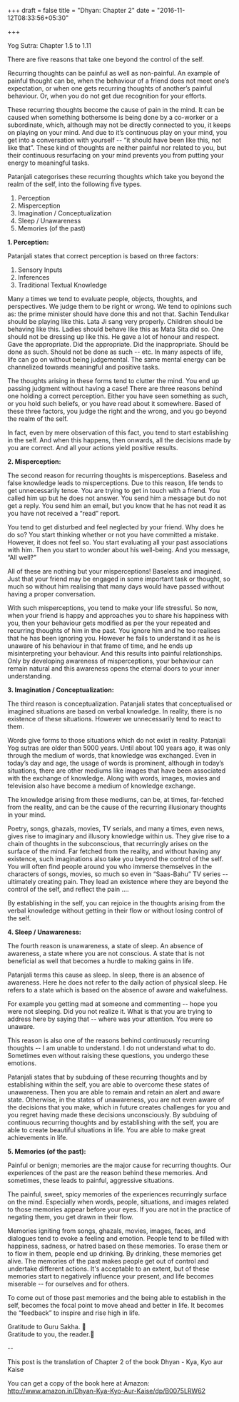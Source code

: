 +++
draft = false
title = "Dhyan: Chapter 2"
date = "2016-11-12T08:33:56+05:30"

+++

Yog Sutra: Chapter 1.5 to 1.11

There are five reasons that take one beyond the control of the self. 

Recurring thoughts can be painful as well as non-painful. An example of painful thought can be, when the behaviour of a friend does not meet one’s expectation, or when one gets recurring thoughts of another’s painful behaviour. Or, when you do not get due recognition for your efforts. 

These recurring thoughts become the cause of pain in the mind. It can be caused when something bothersome is being done by a co-worker or a subordinate, which, although may not be directly connected to you, it keeps on playing on your mind. And due to it’s continuous play on your mind, you get into a conversation with yourself -- “it should have been like this, not like that”. These kind of thoughts are neither painful nor related to you, but their continuous resurfacing on your mind  prevents you from putting your energy to meaningful tasks.

Patanjali categorises these recurring thoughts which take you beyond the realm of the self, into the following five types.

1. Perception
2. Misperception
3. Imagination / Conceptualization
4. Sleep / Unawareness
5. Memories (of the past)


**1. Perception:**

Patanjali states that correct perception is based on three factors: 

1. Sensory Inputs
2. Inferences
3. Traditional Textual Knowledge

Many a times we tend to evaluate people, objects, thoughts, and perspectives. We judge them to be right or wrong. We tend to opinions such as: the prime minister should have done this and not that. Sachin Tendulkar should be playing like this. Lata Ji sang very properly. Children should be behaving like this. Ladies should behave like this as Mata Sita did so. One should not be dressing up like this. He gave a lot of honour and respect. Gave the appropriate. Did the appropriate. Did the inappropriate. Should be done as such. Should not be done as such -- etc. In many aspects of life, life can go on without being judgemental. The same mental energy can be channelized towards meaningful and positive tasks.

The thoughts arising in these forms tend to clutter the mind. You end up passing judgment without having a case! There are three reasons behind one holding a correct perception. Either you have seen something as such, or you hold such beliefs, or you have read about it somewhere. Based of these three factors, you judge the right and the wrong, and you go beyond the realm of the self.

In fact, even by mere observation of this fact, you tend to start establishing in the self. And when this happens, then onwards, all the decisions made by you are correct. And all your actions yield positive results.

**2. Misperception:**

The second reason for recurring thoughts is misperceptions. Baseless and false knowledge leads to misperceptions. Due to this reason, life tends to get unnecessarily tense. You are trying to get in touch with a friend. You called him up but he does not answer. You send him a message but do not get a reply. You send him an email, but you know that he has not read it as you have not received a “read” report.

You tend to get disturbed and feel neglected by your friend. Why does he do so? You start thinking whether or not you have committed a mistake. However, it does not feel so. You start evaluating all your past associations with him. Then you start to wonder about his well-being. And you message, “All well?”

All of these are nothing but your misperceptions! Baseless and imagined. Just that your friend may be engaged in some important task or thought, so much so without him realising that many days would have passed without having a proper conversation.

With such misperceptions, you tend to make your life stressful. So now, when your friend is happy and approaches you to share his happiness with you, then your behaviour gets modified as per the your repeated and recurring thoughts of him in the past. You ignore him and he too realises that he has been ignoring you. However he fails to understand it as he is unaware of his behaviour in that frame of time, and he ends up misinterpreting your behaviour. And this results into painful relationships. Only by developing awareness of misperceptions, your behaviour can remain natural and this awareness opens the eternal doors to your inner understanding.

**3. Imagination / Conceptualization:**

The third reason is conceptualization. Patanjali states that conceptualised or imagined situations are based on verbal knowledge. In reality, there is no existence of these situations. However we unnecessarily tend to react to them.

Words give forms to those situations which do not exist in reality. Patanjali Yog sutras are older than 5000 years. Until about 100 years ago, it was only through the medium of words, that knowledge was exchanged. Even in today’s day and age, the usage of words is prominent, although in today’s situations, there are other mediums like images that have been associated with the exchange of knowledge. Along with words, images, movies and television also have become a medium of knowledge exchange.

The knowledge arising from these mediums, can be, at times, far-fetched from the reality, and can be the cause of the recurring illusionary thoughts in your mind. 

Poetry, songs, ghazals, movies, TV serials, and many a times, even news, gives rise to imaginary and  illusory knowledge within us. They give rise to a chain of thoughts in the subconscious, that recurringly arises on the surface of the mind. Far fetched from the reality, and without having any existence, such imaginations also take you beyond the control of the self. You will often find people around you who immerse themselves in the characters of songs, movies, so much so even in “Saas-Bahu” TV series -- ultimately creating pain. They lead an existence where they are beyond the control of the self, and reflect the pain ….

By establishing in the self, you can rejoice in the thoughts arising from the verbal knowledge without getting in their flow or without losing control of the self. 

**4. Sleep / Unawareness:**

The fourth reason is unawareness, a state of sleep. An absence of awareness, a state where you are not conscious. A state that is not beneficial as well that becomes a hurdle to making gains in life. 

Patanjali terms this cause as sleep. In sleep, there is an absence of awareness. Here he does not refer to the daily action of physical sleep. He refers to a state which is based on the absence of aware and wakefulness. 

For example you getting mad at someone and commenting -- hope you were not sleeping. Did you not realize it. What is that you are trying to address here by saying that -- where was your attention. You were so unaware.

This reason is also one of the reasons behind continuously recurring thoughts -- I am unable to understand. I do not understand what to do. Sometimes even without raising these questions, you undergo these emotions. 

Patanjali states that by subduing of these recurring thoughts and by establishing within the self, you are able to overcome these states of unawareness. Then you are able to remain and retain an alert and aware state. Otherwise, in the states of unawareness, you are not even aware of the decisions that you make, which in future creates challenges for you and you regret having made these decisions unconsciously. By subduing of continuous recurring thoughts and by establishing with the self, you are able to create beautiful situations in life. You are able to make great achievements in life. 

**5. Memories (of the past):**

Painful or benign; memories are the major cause for recurring thoughts. Our experiences of the past are the reason behind these memories. And sometimes, these leads to painful, aggressive situations.

The painful, sweet, spicy memories of the experiences recurringly surface on the mind. Especially when words, people, situations, and images related to those memories appear before your eyes. If you are not in the practice of negating them, you get drawn in their flow.

Memories igniting from songs, ghazals, movies, images, faces, and dialogues tend to evoke a feeling and emotion. People tend to be filled with happiness, sadness, or hatred based on these memories. To erase them or to flow in them, people end up drinking. By drinking, these memories get alive. The memories of the past makes people get out of control and undertake different actions. It's acceptable to an extent, but of these memories start to negatively influence your present, and life becomes miserable -- for ourselves and for others.

To come out of those past memories and the being able to establish in the self, becomes the focal point to move ahead and better in life. It becomes the “feedback” to inspire and rise high in life.

Gratitude to Guru Sakha. 🙏  
Gratitude to you, the reader.🙏  

--

This post is the translation of Chapter 2 of the book Dhyan - Kya, Kyo aur Kaise

You can get a copy of the book here at Amazon:  
http://www.amazon.in/Dhyan-Kya-Kyo-Aur-Kaise/dp/B0075LRW62
